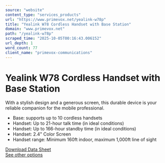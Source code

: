 ```yaml
---
source: "website"
content_type: "services_products"
url: "https://www.primevox.net/yealink-w78p"
title: "Yealink W78 Cordless Handset with Base Station"
domain: "www.primevox.net"
path: "/yealink-w78p"
scraped_time: "2025-10-05T00:16:43.006152"
url_depth: 1
word_count: 77
client_name: "primevox-communications"
---
```


# Yealink W78 Cordless Handset with Base Station

With a stylish design and a generous screen, this durable device is your reliable companion for the mobile professional.

* Base: supports up to 10 cordless handsets  
* Handset: Up to 21-hour talk time (in ideal conditions)  
* Handset: Up to 166-hour standby time (in ideal conditions)  
* Handset: 2.4" Color Screen  
* Handset range: Minimum 160ft indoor, maximum 1,000ft line of sight  

[Download Data Sheet](https://www.primevox.net/_files/ugd/d382db_b2c8c607c95b44a5948e0562b762fdb7.pdf)  
[See other options](https://www.primevox.net/phones-and-accessories)